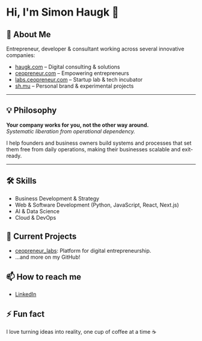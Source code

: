 # Hi, I'm Simon Haugk 👋

## 🚀 About Me
Entrepreneur, developer & consultant working across several innovative companies:

- [haugk.com](https://haugk.com) – Digital consulting & solutions
- [ceopreneur.com](https://ceopreneur.com) – Empowering entrepreneurs
- [labs.ceopreneur.com](https://labs.ceopreneur.com) – Startup lab & tech incubator
- [sh.mu](https://sh.mu) – Personal brand & experimental projects

---

## 💡 Philosophy
**Your company works for you, not the other way around.**  
_Systematic liberation from operational dependency._

I help founders and business owners build systems and processes that set them free from daily operations, making their businesses scalable and exit-ready.

---

## 🛠️ Skills
- Business Development & Strategy
- Web & Software Development (Python, JavaScript, React, Next.js)
- AI & Data Science
- Cloud & DevOps

## 🌱 Current Projects
- [ceopreneur_labs](https://github.com/ceopreneur-labs/ceopreneur_labs): Platform for digital entrepreneurship.
- ...and more on my GitHub!

## 📫 How to reach me
- [LinkedIn](https://linkedin.com/in/haugk)

## ⚡ Fun fact
I love turning ideas into reality, one cup of coffee at a time ☕
